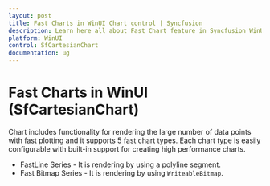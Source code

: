 ```yaml
---
layout: post
title: Fast Charts in WinUI Chart control | Syncfusion
description: Learn here all about Fast Chart feature in Syncfusion WinUI Chart (SfCartesianChart) control and how to configure easily with high performance charts.
platform: WinUI
control: SfCartesianChart
documentation: ug
---
```


# Fast Charts in WinUI (SfCartesianChart)

Chart includes functionality for rendering the large number of data points with fast plotting and it supports 5 fast chart types. Each chart type is easily configurable with built-in support for creating high performance charts.

* FastLine Series -  It is rendering by using a polyline segment.
* Fast Bitmap Series - It is rendering by using `WriteableBitmap`.
